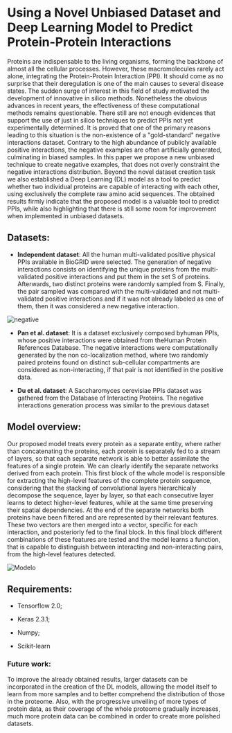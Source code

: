 # Using a Novel Unbiased Dataset and Deep Learning Model to Predict Protein-Protein Interactions

Proteins are indispensable to the living organisms, forming the backbone of almost all the cellular processes. However, these macromolecules rarely act alone, integrating the Protein-Protein Interaction (PPI). It should come as no surprise that their deregulation is one of the main causes to several disease states. The sudden surge of interest in this field of study motivated the development of innovative in silico methods. Nonetheless the obvious advances in recent years, the effectiveness of these computational methods remains questionable. There still are not enough evidences that support the use of just in silico techniques to predict PPIs not yet experimentally determined. It is proved that one of the primary reasons leading to this situation is the non-existence of a "gold-standard" negative interactions dataset. Contrary to the high abundance of publicly available positive interactions, the negative examples are often artificially generated, culminating in biased samples. In this paper we propose a new unbiased technique to create negative examples, that does not overly constraint the negative interactions distribution. Beyond the novel dataset creation task we also established a Deep Learning (DL) model as a tool to predict whether two individual proteins are capable of interacting with each other, using exclusively the complete raw amino acid sequences. The obtained results firmly indicate that the proposed model is a valuable tool to predict PPIs, while also highlighting that there is still some room for improvement when implemented in unbiased datasets.

## **Datasets:** 

* **Independent dataset**: All the human multi-validated positive physical PPIs available in BioGRID were selected. The generation of negative interactions consists on identifying the unique proteins from the multi-validated positive interactions and put them in the set S of proteins. Afterwards, two distinct proteins were randomly sampled from S. Finally, the pair sampled was compared with the multi-validated and not multi-validated positive interactions and if it was not already labeled as one of them, then it was considered a new negative interaction.

![negative](https://user-images.githubusercontent.com/58522514/84572947-70a7d100-ad95-11ea-911a-633e68f308dd.PNG)

* **Pan et al. dataset**: It is a dataset exclusively composed byhuman PPIs, whose positive interactions were obtained from theHuman Protein References Database. The negative interactions were computationally generated by the non co-localization method, where two randomly paired proteins found on distinct sub-cellular compartments are considered as non-interacting, if that pair is not identified in the positive data. 

* **Du et al. dataset**: A Saccharomyces cerevisiae PPIs dataset was gathered from the Database of Interacting Proteins. The negative interactions generation process was similar to the previous dataset

## **Model overview:**
Our proposed model treats every protein as a separate entity, where rather than concatenating the proteins, each protein is separately fed to a stream of layers, so that each separate network is able to better assimilate the features of a single protein. We can clearly identify the separate networks derived from each protein. This first block of the whole model is responsible for extracting the high-level features of the complete protein sequence, considering that the stacking of convolutional layers hierarchically decompose the sequence, layer by layer, so that each consecutive layer learns to detect higher-level features, while at the same time preserving their spatial dependencies. At the end of the separate networks both proteins have been filtered and are represented by their relevant features. These two vectors are then merged into a vector, specific for each interaction, and posteriorly fed to the final block. In this final block different combinations of these features are tested and the model learns a function, that is capable to distinguish between interacting and non-interacting pairs, from the high-level features detected.

![Modelo](https://user-images.githubusercontent.com/58522514/84572933-5f5ec480-ad95-11ea-8c80-7cc6de07ac5a.PNG)

## **Requirements:**

* Tensorflow 2.0;

* Keras 2.3.1;

* Numpy;

* Scikit-learn

### **Future work:** 
To improve the already obtained results, larger datasets can be incorporated in the creation of the DL models, allowing the model itself to learn from more samples and to better comprehend the distribution of those in the proteome. Also, with the progressive unveiling of more types of protein data, as their coverage of the whole proteome gradually increases, much more protein data can be combined in order to create more polished datasets.


